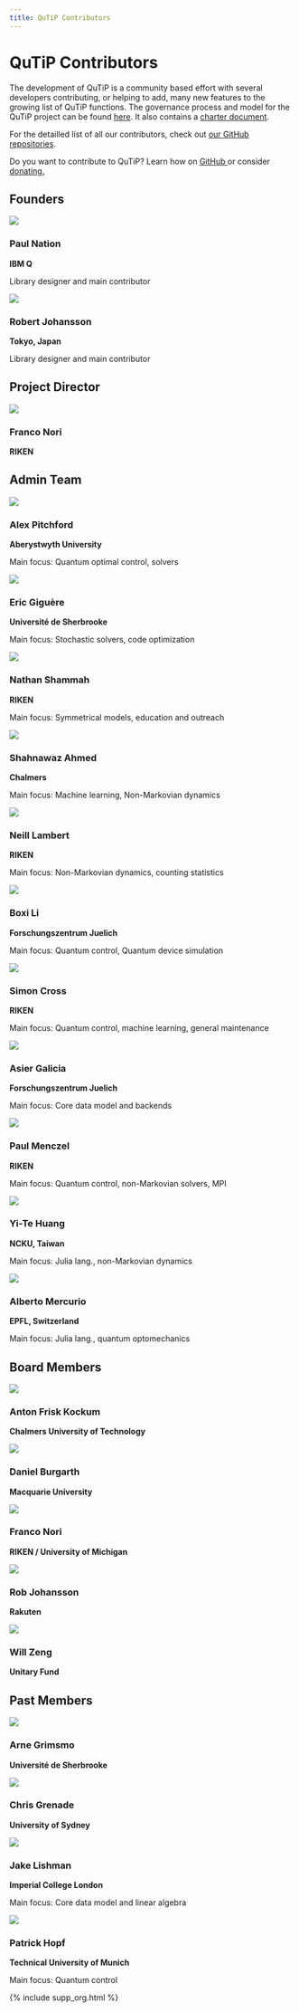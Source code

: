 ```yaml
---
title: QuTiP Contributors
---
```


# QuTiP Contributors

The development of QuTiP is a community based effort with several  developers contributing, or helping to add, many new features to the growing list of QuTiP functions.
The governance process and model for the QuTiP project can be found [here](https://github.com/qutip/governance).
It also contains a [charter document](https://github.com/qutip/governance/blob/main/governance.md).

For the detailled list of all our contributors, check out [our GitHub repositories](https://github.com/qutip).


<div class="container-xxl px-3">
    <div class="banner">
        <p>
            Do you want to contribute to QuTiP? Learn how on
            <a href="https://github.com/qutip" target="about:blank">
                GitHub
            </a>
            or consider 
            <a href="" target="about:blank">
                donating.
            </a>
        </p>
    </div>
</div>


<div class="container-xxl px-3">
    <h2>
        Founders
    </h2>
    <div class="row">
        <div class="col-lg-3 col-md-4 col-sm-6">
            <img src="images/paul2.jpg" class="img-polaroid">
            <h3>Paul Nation</h3>
            <p style="font-weight: bold; margin-bottom: 0;">IBM Q</p>
            <p>Library designer and main contributor</p>
        </div>
        <div class="col-lg-3 col-md-4 col-sm-6">
            <img src="images/rob.jpg" class="img-polaroid">
            <h3>Robert Johansson</h3>
            <p style="font-weight: bold; margin-bottom: 0;">Tokyo, Japan</p>
            <p>Library designer and main contributor</p>
        </div>
    </div>
</div>

<div class="container-xxl px-3">
    <h2>
        Project Director
    </h2>
    <div class="row">
        <div class="col-lg-3 col-md-4 col-sm-6">
            <img src="images/franco.jpg" class="img-polaroid">
            <h3>Franco Nori</h3>
            <p style="font-weight: bold; margin-bottom: 0;">RIKEN</p>
        </div>
    </div>
</div>

<div class="container-xxl px-3">
    <h2>
        Admin Team
    </h2>
    <div class="row">
        <div class="col-lg-3 col-md-4 col-sm-6 col-10">
            <img src="images/alex.jpg" class="img-polaroid">
            <h3>Alex Pitchford</h3>
            <p style="font-weight: bold; margin-bottom: 0;">Aberystwyth University</p>
            <p>Main focus: Quantum optimal control, solvers</p>
        </div>
        <div class="col-lg-3 col-md-4 col-sm-6 col-10">
            <img src="images/eric.jpg" class="img-polaroid">
            <h3>Eric Giguère</h3>
            <p style="font-weight: bold; margin-bottom: 0;">Université de Sherbrooke</p>
            <p>Main focus: Stochastic solvers, code optimization</p>
        </div>
        <div class="col-lg-3 col-md-4 col-sm-6 col-10">
            <img src="images/nathan.jpg" class="img-polaroid">
            <h3>Nathan Shammah</h3>
            <p style="font-weight: bold; margin-bottom: 0;">RIKEN</p>
            <p>Main focus: Symmetrical models, education and outreach</p>
        </div>
        <div class="col-lg-3 col-md-4 col-sm-6 col-10">
            <img src="images/shahnawaz.jpg" class="img-polaroid">
            <h3>Shahnawaz Ahmed</h3>
            <p style="font-weight: bold; margin-bottom: 0;">Chalmers</p>
            <p>Main focus: Machine learning, Non-Markovian dynamics</p>
        </div>
        <div class="col-lg-3 col-md-4 col-sm-6 col-10">
            <img src="images/neill.jpg" class="img-polaroid">
            <h3>Neill Lambert</h3>
            <p style="font-weight: bold; margin-bottom: 0;">RIKEN</p>
            <p>Main focus: Non-Markovian dynamics, counting statistics</p>
        </div>
        <div class="col-lg-3 col-md-4 col-sm-6 col-10">
            <img src="images/boxi.jpg" class="img-polaroid">
            <h3>Boxi Li</h3>
            <p style="font-weight: bold; margin-bottom: 0;">Forschungszentrum Juelich</p>
            <p>Main focus: Quantum control, Quantum device simulation</p>
        </div>
        <div class="col-lg-3 col-md-4 col-sm-6 col-10">
            <img src="images/simon.jpg" class="img-polaroid">
            <h3>Simon Cross</h3>
            <p style="font-weight: bold; margin-bottom: 0;">RIKEN</p>
            <p>Main focus: Quantum control, machine learning, general maintenance</p>
        </div>
        <div class="col-lg-3 col-md-4 col-sm-6 col-10">
            <img src="images/asier.jpg" class="img-polaroid">
            <h3>Asier Galicia</h3>
            <p style="font-weight: bold; margin-bottom: 0;">Forschungszentrum Juelich</p>
            <p>Main focus: Core data model and backends</p>
        </div>
        <div class="col-lg-3 col-md-4 col-sm-6 col-10">
            <img src="images/paul.jpg" class="img-polaroid">
            <h3>Paul Menczel</h3>
            <p style="font-weight: bold; margin-bottom: 0;">RIKEN</p>
            <p>Main focus: Quantum control, non-Markovian solvers, MPI</p>
        </div>
        <div class="col-lg-3 col-md-4 col-sm-6 col-10">
            <img src="images/yite.jpg" class="img-polaroid">
            <h3>Yi-Te Huang</h3>
            <p style="font-weight: bold; margin-bottom: 0;">NCKU, Taiwan</p>
            <p>Main focus: Julia lang., non-Markovian dynamics</p>
        </div>
        <div class="col-lg-3 col-md-4 col-sm-6 col-10">
            <img src="images/alberto.jpg" class="img-polaroid">
            <h3>Alberto Mercurio</h3>
            <p style="font-weight: bold; margin-bottom: 0;">EPFL, Switzerland</p>
            <p>Main focus: Julia lang., quantum optomechanics</p>
        </div>
    </div>
</div>


<div class="container-xxl px-3">
    <h2>
        Board Members
    </h2>
    <div class="row">
        <div class="col-lg-3 col-md-4 col-sm-6">
            <img src="images/anton-frisk-kockum.jpeg" class="img-polaroid">
            <h3>Anton Frisk Kockum</h3>
            <p style="font-weight: bold">Chalmers University of Technology</p>
        </div>
        <div class="col-lg-3 col-md-4 col-sm-6">
            <img src="images/daniel-burgarth.jpeg" class="img-polaroid">
            <h3>Daniel Burgarth</h3>
            <p style="font-weight: bold">Macquarie University</p>
        </div>
        <div class="col-lg-3 col-md-4 col-sm-6">
            <img src="images/franco.jpg" class="img-polaroid">
            <h3>Franco Nori</h3>
            <p style="font-weight: bold">RIKEN / University of Michigan</p>
        </div>
        <div class="col-lg-3 col-md-4 col-sm-6">
            <img src="images/rob.jpg" class="img-polaroid">
            <h3>Rob Johansson</h3>
            <p style="font-weight: bold">Rakuten</p>
        </div>
        <div class="col-lg-3 col-md-4 col-sm-6">
            <img src="images/will-zeng.jpeg" class="img-polaroid">
            <h3>Will Zeng</h3>
            <p style="font-weight: bold; margin-bottom: 0;">Unitary Fund</p>
        </div>
    </div>
</div>


<div class="container-xxl px-3">
    <h2>
        Past Members
    </h2>
    <div class="row">
        <div class="col-lg-3 col-md-4 col-sm-6 col-10">
            <img src="images/arne.jpg" class="img-polaroid">
            <h3>Arne Grimsmo</h3>
            <p style="font-weight: bold">Université de Sherbrooke</p>
        </div>
        <div class="col-lg-3 col-md-4 col-sm-6 col-10">
            <img src="images/chris.jpg" class="img-polaroid">
            <h3>Chris Grenade</h3>
            <p style="font-weight: bold">University of Sydney</p>
        </div>
        <div class="col-lg-3 col-md-4 col-sm-6 col-10">
            <img src="images/jake.jpg" class="img-polaroid">
            <h3>Jake Lishman</h3>
            <p style="font-weight: bold; margin-bottom: 0;">Imperial College London</p>
            <p>Main focus: Core data model and linear algebra</p>
        </div>
        <div class="col-lg-3 col-md-4 col-sm-6 col-10">
            <img src="images/patrick.jpg" class="img-polaroid">
            <h3>Patrick Hopf</h3>
            <p style="font-weight: bold; margin-bottom: 0;">Technical University of Munich</p>
            <p>Main focus: Quantum control</p>
        </div>
    </div>
</div>

{% include supp_org.html %}
